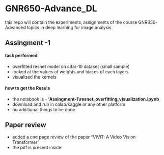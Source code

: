 # GNR650-Advance_DL
this repo will contain the experiments, assignments of the course GNR650-Advanced topics in deep learning for image analysis

## Assingment -1
#### task performed
* overfitted resnet model on cifar-10 dataset (small sample)
* looked at the values of weights and biases of each layers
* visualized the kernels
#### how to get the Resuls
* the notebook is -  **'Assingment-1\resnet_overfitting_visualization.ipynb**
* download and run in colab/kaggle or any other platform
* no additional things to be done

## Paper review
* added a one page review of the paper “ViViT: A Video Vision Transformer”
* the pdf is present inside
